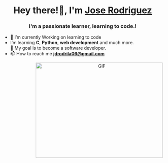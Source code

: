 <h1 align="center">Hey there!👋, I'm <a href="https://100rabhcsmc.github.io/Me.io/" target="blank">
Jose Rodriguez</a></h1>

<h3 align="center">I'm a passionate learner, learning to code.!</h3>

- 🌱 I’m currently Working on learning to code
- I’m learning **C**, **Python**, **web development** and much more.  
🎯 My goal is to become a software developer.
- 📫 How to reach me **jdrodrila06@gmail.com**

 
<a target="_blank" align="center">
  <img align="right" top="500" height="300" width="400" alt="GIF" src="https://media.giphy.com/media/SWoSkN6DxTszqIKEqv/giphy.gif">
</a>
